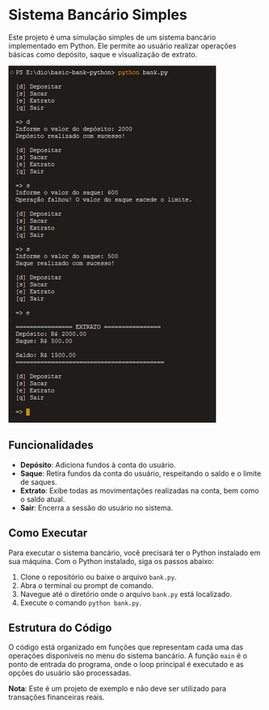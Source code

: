 # Sistema Bancário Simples

Este projeto é uma simulação simples de um sistema bancário implementado em Python. Ele permite ao usuário realizar operações básicas como depósito, saque e visualização de extrato.

![Exemplo de execução](extrato.png)

## Funcionalidades

- **Depósito**: Adiciona fundos à conta do usuário.
- **Saque**: Retira fundos da conta do usuário, respeitando o saldo e o limite de saques.
- **Extrato**: Exibe todas as movimentações realizadas na conta, bem como o saldo atual.
- **Sair**: Encerra a sessão do usuário no sistema.

## Como Executar

Para executar o sistema bancário, você precisará ter o Python instalado em sua máquina. Com o Python instalado, siga os passos abaixo:

1. Clone o repositório ou baixe o arquivo `bank.py`.
2. Abra o terminal ou prompt de comando.
3. Navegue até o diretório onde o arquivo `bank.py` está localizado.
4. Execute o comando `python bank.py`.

## Estrutura do Código

O código está organizado em funções que representam cada uma das operações disponíveis no menu do sistema bancário. A função `main` é o ponto de entrada do programa, onde o loop principal é executado e as opções do usuário são processadas.

**Nota**: Este é um projeto de exemplo e não deve ser utilizado para transações financeiras reais.
